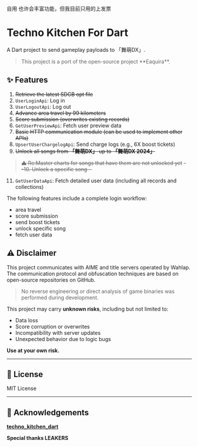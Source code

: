 自用
也许会丰富功能，但我目前只用的上发票

# Techno Kitchen For Dart

A Dart project to send gameplay payloads to 「舞萌DX」.

> This project is a port of the open-source project \*\*Eaquira\*\*.

## ✨ Features

1. ~~Retrieve the latest SDGB opt file~~
2. `UserLoginApi`: Log in
3. `UserLogoutApi`: Log out
4. ~~Advance area travel by 99 kilometers~~
5. ~~Score submission (overwrites existing records)~~
6. `GetUserPreviewApi`: Fetch user preview data
7. ~~Basic HTTP communication module (can be used to implement other APIs)~~
8. `UpsertUserChargelogApi`: Send charge logs (e.g.,   6X boost tickets)
9. ~~Unlock all songs from **「舞萌DX」** up to **「舞萌DX 2024」**~~  

> ~~⚠️ Re:Master charts for songs that have them are not unlocked yet~~
~~--10. Unlock a specific song--~~

11. `GetUserDataApi`: Fetch detailed user data (including all records and collections)

The following features include a complete login workflow:

* area travel
* score submission
* send boost tickets
* unlock specific song
* fetch user data

## ⚠️ Disclaimer

This project communicates with AIME and title servers operated by Wahlap. The communication protocol and obfuscation techniques are based on open-source repositories on GitHub.

> No reverse engineering or direct analysis of game binaries was performed during development.

This project may carry **unknown risks**, including but not limited to:

* Data loss
* Score corruption or overwrites
* Incompatibility with server updates
* Unexpected behavior due to logic bugs

**Use at your own risk.**

---

## 📄 License

MIT License

---

## 🤝 Acknowledgements

[**techno\_kitchen\_dart**](https://github.com/qianmo2233/techno_kitchen_dart)

**Special thanks LEAKERS**

